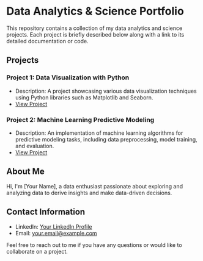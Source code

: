 # Data Analytics & Science Portfolio

This repository contains a collection of my data analytics and science projects. Each project is briefly described below along with a link to its detailed documentation or code.

## Projects

### Project 1: Data Visualization with Python
- Description: A project showcasing various data visualization techniques using Python libraries such as Matplotlib and Seaborn.
- [View Project](project1/)

### Project 2: Machine Learning Predictive Modeling
- Description: An implementation of machine learning algorithms for predictive modeling tasks, including data preprocessing, model training, and evaluation.
- [View Project](project2/)

<!-- Add more projects as needed -->

## About Me
Hi, I'm [Your Name], a data enthusiast passionate about exploring and analyzing data to derive insights and make data-driven decisions.

## Contact Information
- LinkedIn: [Your LinkedIn Profile](https://www.linkedin.com/in/your-profile/)
- Email: your.email@example.com

Feel free to reach out to me if you have any questions or would like to collaborate on a project.
